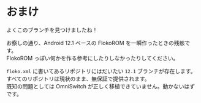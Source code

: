 # おまけ

よくこのブランチを見つけましたね！

お察しの通り、Android 12.1 ベースの FlokoROM を一瞬作ったときの残骸です。  
FlokoROM っぽい何かを作る参考にしたりしなかったりしてください。

`floko.xml` に書いてあるリポジトリにはだいたい `12.1` ブランチが存在します。  
すべてのリポジトリは現状のまま、無保証で提供されます。  
既知の問題としては OmniSwitch が正しく移植できていません。動かないはずです。
